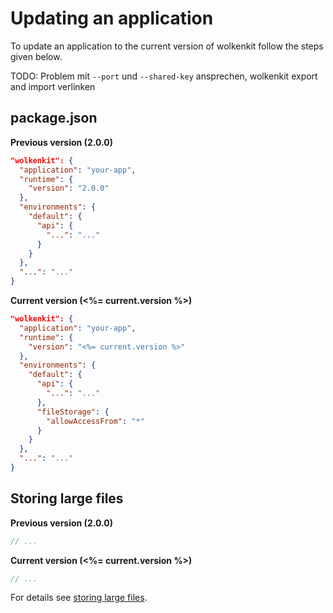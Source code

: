 # Updating an application

To update an application to the current version of wolkenkit follow the steps given below.


TODO: Problem mit `--port` und `--shared-key` ansprechen, wolkenkit export and import verlinken


## package.json

**Previous version (2.0.0)**

```json
"wolkenkit": {
  "application": "your-app",
  "runtime": {
    "version": "2.0.0"
  },
  "environments": {
    "default": {
      "api": {
        "...": "..."
      }
    }
  },
  "...": "..."
}
```

**Current version (<%= current.version %>)**

```json
"wolkenkit": {
  "application": "your-app",
  "runtime": {
    "version": "<%= current.version %>"
  },
  "environments": {
    "default": {
      "api": {
        "...": "..."
      },
      "fileStorage": {
        "allowAccessFrom": "*"
      }
    }
  },
  "...": "..."
}
```

## Storing large files

**Previous version (2.0.0)**

```javascript
// ...
```

**Current version (<%= current.version %>)**

```javascript
// ...
```

For details see [storing large files](../../../reference/storing-large-files/accessing-file-storage/).
